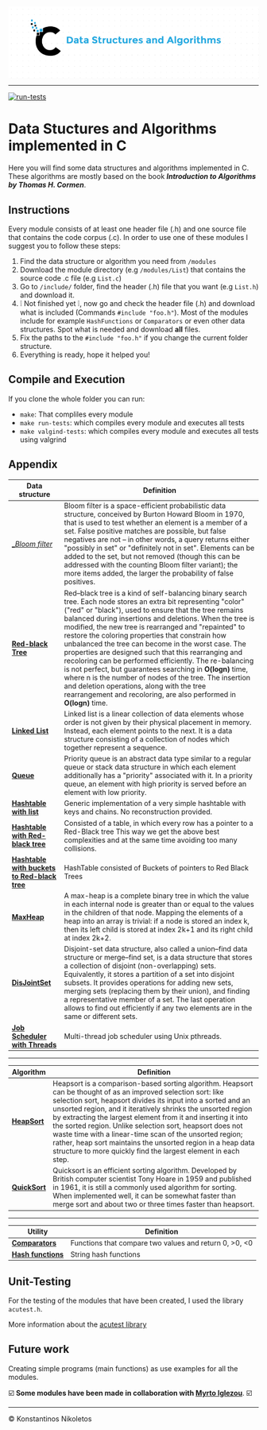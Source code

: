 <center><img src="./img/logo.png" align="center"></center>


---


[![run-tests](https://github.com/Nikoletos-K/Data-Stuctures-and-Algorithms-in-C/actions/workflows/run-tests.yml/badge.svg)](https://github.com/Nikoletos-K/Data-Stuctures-and-Algorithms-in-C/actions/workflows/run-tests.yml)


# Data Stuctures and Algorithms implemented in C 
Here you will find some data structures and algorithms implemented in C. These algorithms are mostly based on the book ___Introduction to Algorithms by Thomas H. Cormen___.

## Instructions
Every module consists of at least one header file (.h) and one source file that contains the code corpus (.c). In order to use one of these modules I suggest you to follow these steps:

 1. Find the data structure or algorithm you need from ```/modules```
 2. Download the module directory (e.g ```/modules/List```) that contains the source code .c file (e.g ```List.c```) 
 3. Go to ```/include/``` folder, find the header (.h) file that you want (e.g ```List.h```) and download it.
 4. ❕ Not finished yet ❕, now go and check the header file (.h) and download  what is included (Commands ```#include "foo.h"```). Most of the modules include for example ```HashFunctions``` or ```Comparators``` or even other data structures. Spot what is needed and download __all__ files.
 5. Fix the paths to the ```#include "foo.h"``` if you change the current folder structure.
 6. Everything is ready, hope it helped you!

## Compile and Execution
If you clone the whole folder you can run:
- ```make```: That compliles every module 
- ```make run-tests```: which compiles every module and executes all tests
- ```make valgind-tests```:  which compiles every module and executes all tests using valgrind

## Appendix

| Data structure | Definition |
| --- | --- |
| [__Bloom filter_](https://github.com/Nikoletos-K/Data-Structures-and-Algorithms-in-C/tree/main/modules/BloomFilter) | Bloom filter is a space-efficient probabilistic data structure, conceived by Burton Howard Bloom in 1970, that is used to test whether an element is a member of a set. False positive matches are possible, but false negatives are not – in other words, a query returns either "possibly in set" or "definitely not in set". Elements can be added to the set, but not removed (though this can be addressed with the counting Bloom filter variant); the more items added, the larger the probability of false positives. |
| [__Red-black Tree__](https://github.com/Nikoletos-K/Data-Structures-and-Algorithms-in-C/tree/main/modules/RBTree) | Red–black tree is a kind of self-balancing binary search tree. Each node stores an extra bit representing "color" ("red" or "black"), used to ensure that the tree remains balanced during insertions and deletions. When the tree is modified, the new tree is rearranged and "repainted" to restore the coloring properties that constrain how unbalanced the tree can become in the worst case. The properties are designed such that this rearranging and recoloring can be performed efficiently. The re-balancing is not perfect, but guarantees searching in __O(logn)__ time, where n is the number of nodes of the tree. The insertion and deletion operations, along with the tree rearrangement and recoloring, are also performed in __O(logn)__ time. |
| [__Linked List__](https://github.com/Nikoletos-K/Data-Structures-and-Algorithms-in-C/tree/main/modules/List) | Linked list is a linear collection of data elements whose order is not given by their physical placement in memory. Instead, each element points to the next. It is a data structure consisting of a collection of nodes which together represent a sequence. |
| [__Queue__](https://github.com/Nikoletos-K/Data-Structures-and-Algorithms-in-C/tree/main/modules/Queue) | Priority queue is an abstract data type similar to a regular queue or stack data structure in which each element additionally has a "priority" associated with it. In a priority queue, an element with high priority is served before an element with low priority. |
| [__Hashtable with list__](https://github.com/Nikoletos-K/Data-Structures-and-Algorithms-in-C/tree/main/modules/HashTable_withList) | Generic implementation of a very simple hashtable with keys and chains. No reconstruction provided. |
| [__Hashtable with Red-black tree__](https://github.com/Nikoletos-K/Data-Structures-and-Algorithms-in-C/tree/main/modules/HashTable_withRBT) | Consisted of a table, in which every row has a pointer to a Red-Black tree This way we get the above best complexities and at the same time avoiding too many collisions. |
| [__Hashtable with buckets to Red-black tree__](https://github.com/Nikoletos-K/Data-Structures-and-Algorithms-in-C/tree/main/modules/HashTable_withBucketstoRBT) | HashTable consisted of Buckets of pointers to Red Black Trees |
| [__MaxHeap__](https://github.com/Nikoletos-K/Data-Structures-and-Algorithms-in-C/tree/main/modules/MaxHeap) | A max-heap is a complete binary tree in which the value in each internal node is greater than or equal to the values in the children of that node. Mapping the elements of a heap into an array is trivial: if a node is stored an index k, then its left child is stored at index 2k+1 and its right child at index 2k+2. |
| [__DisJointSet__](https://github.com/Nikoletos-K/Data-Structures-and-Algorithms-in-C/tree/main/modules/DisJointSet) | Disjoint-set data structure, also called a union–find data structure or merge–find set, is a data structure that stores a collection of disjoint (non-overlapping) sets. Equivalently, it stores a partition of a set into disjoint subsets. It provides operations for adding new sets, merging sets (replacing them by their union), and finding a representative member of a set. The last operation allows to find out efficiently if any two elements are in the same or different sets. |
| [__Job Scheduler with Threads__](https://github.com/Nikoletos-K/Data-Structures-and-Algorithms-in-C/tree/main/modules/JobScheduler) | Multi-thread job scheduler using Unix pthreads. |

---

| Algorithm | Definition |
| --- | --- |
| [__HeapSort__](https://github.com/Nikoletos-K/Data-Structures-and-Algorithms-in-C/tree/main/modules/HeapSort) | Heapsort is a comparison-based sorting algorithm. Heapsort can be thought of as an improved selection sort: like selection sort, heapsort divides its input into a sorted and an unsorted region, and it iteratively shrinks the unsorted region by extracting the largest element from it and inserting it into the sorted region. Unlike selection sort, heapsort does not waste time with a linear-time scan of the unsorted region; rather, heap sort maintains the unsorted region in a heap data structure to more quickly find the largest element in each step. |
| [__QuickSort__](https://github.com/Nikoletos-K/Data-Structures-and-Algorithms-in-C/tree/main/modules/QuickSort) | Quicksort is an efficient sorting algorithm. Developed by British computer scientist Tony Hoare in 1959 and published in 1961, it is still a commonly used algorithm for sorting. When implemented well, it can be somewhat faster than merge sort and about two or three times faster than heapsort. |

---

| Utility | Definition |
| --- | --- |
| [__Comparators__](https://github.com/Nikoletos-K/Data-Structures-and-Algorithms-in-C/tree/main/modules/Comparators) | Functions that compare two values and return 0, \>0, <0 |
| [__Hash functions__](https://github.com/Nikoletos-K/Data-Structures-and-Algorithms-in-C/tree/main/modules/HashFunctions) | String hash functions |


## Unit-Testing
For the testing of the modules that have been created, I used the library ```acutest.h```.


More information about the [acutest library](https://github.com/mity/acutest)

## Future work
Creating simple programs (main functions) as use examples for all the modules.


☑️ __Some modules have been made in collaboration with [Myrto Iglezou](https://github.com/Myrto-Iglezou)__. ☑️

---

© Konstantinos Nikoletos
